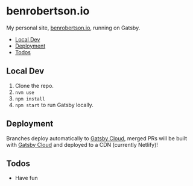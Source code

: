 # benrobertson.io

My personal site, [benrobertson.io](https://benrobertson.io), running on Gatsby.

  - [Local Dev](#local-dev)
  - [Deployment](#deployment)
  - [Todos](#todos)

## Local Dev

 1. Clone the repo.
 1. `nvm use`
 1. `npm install`
 2. `npm start` to run Gatsby locally.

## Deployment

Branches deploy automatically to [Gatsby Cloud](https://www.gatsbyjs.com/get-started), merged PRs will be built with [Gatsby Cloud](https://www.gatsbyjs.com/get-started) and deployed to a CDN (currently Netlify)!

## Todos

 - Have fun
